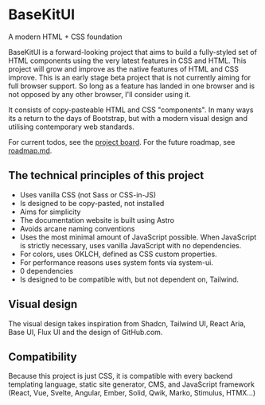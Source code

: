 # BaseKitUI

A modern HTML + CSS foundation

BaseKitUI is a forward-looking project that aims to build a fully-styled set of HTML components using the very latest features in CSS and HTML. This project will grow and improve as the native features of HTML and CSS improve. This is an early stage beta project that is not currently aiming for full browser support. So long as a feature has landed in one browser and is not opposed by any other browser, I'll consider using it.

It consists of copy-pasteable HTML and CSS "components". In many ways its a return to the days of Bootstrap, but with a modern visual design and utilising contemporary web standards.

For current todos, see the [project board](https://github.com/orgs/BaseKitUI/projects/1). For the future roadmap, see [roadmap.md](https://github.com/BaseKitUI/BaseKitUI/blob/main/roadmap.md).

## The technical principles of this project

- Uses vanilla CSS (not Sass or CSS-in-JS)
- Is designed to be copy-pasted, not installed
- Aims for simplicity
- The documentation website is built using Astro
- Avoids arcane naming conventions
- Uses the most minimal amount of JavaScript possible. When JavaScript is strictly necessary, uses vanilla JavaScript with no dependencies.
- For colors, uses OKLCH, defined as CSS custom properties.
- For performance reasons uses system fonts via system-ui.
- 0 dependencies
- Is designed to be compatible with, but not dependent on, Tailwind.

## Visual design

The visual design takes inspiration from Shadcn, Tailwind UI, React Aria, Base UI, Flux UI and the design of GitHub.com.

## Compatibility

Because this project is just CSS, it is compatible with every backend templating language, static site generator, CMS, and JavaScript framework (React, Vue, Svelte, Angular, Ember, Solid, Qwik, Marko, Stimulus, HTMX...)
